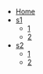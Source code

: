 <!-- docs/_sidebar.md -->

- [Home](/)
- [s1]()
	- [1](/study/1.md)
	- [2](/study/2.md)
- [s2]()
	- [1](/study2/1.md)
	- [2](/study2/2.md)